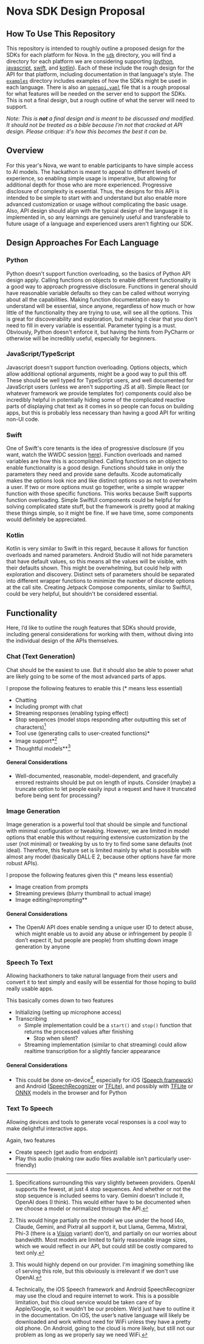 # Nova SDK Design Proposal

## How To Use This Repository

This repository is intended to roughly outline a proposed design for the SDKs for each platform for Nova. In the [`sdk`](/sdk) directory, you will find a directory for each platform we are considering supporting ([python](/sdk/python), [javascript](/sdk/javascript), [swift](/sdk/swift), and [kotlin](/sdk/kotlin)). Each of these include the rough design for the API for that platform, including documentation in that language's style.
The [`examples`](/examples) directory includes examples of how the SDKs might be used in each language.
There is also an [`openapi.yaml`](/openapi.yaml) file that is a rough proposal for what features will be needed on the server end to support the SDKs. This is not a final design, but a rough outline of what the server will need to support.

*Note: This is **not** a final design and is meant to be discussed and modified. It should not be treated as a bible because I'm not that cracked at API design. Please critique: it's how this becomes the best it can be.*

## Overview

For this year's Nova, we want to enable participants to have simple access to AI models.
The hackathon is meant to appeal to different levels of experience, so enabling simple usage is imperative, but allowing for additional depth for those who are more experienced. Progressive disclosure of complexity is essential. Thus, the designs for this API is intended to be simple to start with and understand but also enable more advanced customization or usage without complicating the basic usage.
Also, API design should align with the typical design of the language it is implemented in, so any learnings are genuinely useful and transferable to future usage of a language and experienced users aren't fighting our SDK.

## Design Approaches For Each Language

### Python

Python doesn't support function overloading, so the basics of Python API design apply.
Calling functions on objects to enable different functionality is a good way to approach progressive disclosure.
Functions in general should have reasonable variable defaults so they can be called without worrying about all the capabilities.
Making function documentation easy to understand will be essential, since anyone, regardless of how much or how little of the functionality they are trying to use, will see all the options. This is great for discoverability and exploration, but making it clear that you don't need to fill in every variable is essential.
Parameter typing is a must. Obviously, Python doesn't enforce it, but having the hints from PyCharm or otherwise will be incredibly useful, especially for beginners.

### JavaScript/TypeScript

Javascript doesn't support function overloading.
Options objects, which allow additional optional arguments, might be a good way to pull this off. These should be well typed for TypeScript users, and well documented for JavaScript users (unless we aren't supporting JS at all).
Simple React (or whatever framework we provide templates for) components could also be incredibly helpful in potentially hiding some of the complicated reactive parts of displaying chat text as it comes in so people can focus on building apps, but this is probably less necessary than having a good API for writing non-UI code.

### Swift

One of Swift's core tenants is the idea of progressive disclosure (if you want, watch the WWDC session [here](https://www.youtube.com/watch?v=-3dct9nMM2g)). Function overloads and named variables are how this is accomplished.
Calling functions on an object to enable functionality is a good design.
Functions should take in only the parameters they need and provide sane defaults. Xcode automatically makes the options look nice and like distinct options so as not to overwhelm a user. If two or more options must go together, write a simple wrapper function with those specific functions. This works because Swift supports function overloading.
Simple SwiftUI components could be helpful for solving complicated state stuff, but the framework is pretty good at making these things simple, so it might be fine. If we have time, some components would definitely be appreciated.

### Kotlin

Kotlin is very similar to Swift in this regard, because it allows for function overloads and named parameters.
Android Studio will not hide parameters that have default values, so this means all the values will be visible, with their defaults shown. This might be overwhelming, but could help with exploration and discovery.
Distinct sets of parameters should be separated into different wrapper functions to minimize the number of discrete options at the call site.
Creating Jetpack Compose components, similar to SwiftUI, could be very helpful, but shouldn't be considered essential.

## Functionality

Here, I’d like to outline the rough features that SDKs should provide, including general considerations for working with them, without diving into the individual design of the APIs themselves.

### Chat (Text Generation)

Chat should be the easiest to use. But it should also be able to power what are likely going to be some of the most advanced parts of apps.

I propose the following features to enable this (\* means less essential)

* Chatting
* Including prompt with chat
* Streaming responses (enabling typing effect)
* Stop sequences (model stops responding after outputting this set of characters)[^1]
* Tool use (generating calls to user-created functions)\*
* Image support\*[^2]
* Thoughtful models\*\*[^3]

#### General Considerations

* Well-documented, reasonable, model-dependent, and gracefully errored restraints should be put on length of inputs. Consider (maybe) a truncate option to let people easily input a request and have it truncated before being sent for processing?

[^1]:  Specifications surrounding this vary slightly between providers. OpenAI supports the fewest, at just 4 stop sequences. And whether or not the stop sequence is included seems to vary. Gemini doesn't include it, OpenAI does (I think). This would either have to be documented when we choose a model or normalized through the API.

[^2]:  This would hinge partially on the model we use under the hood (4o, Claude, Gemini, and Pixtral all support it, but Llama, Gemma, Mixtral, Phi-3 (there is a [Vision](https://techcommunity.microsoft.com/t5/ai-azure-ai-services-blog/phi-3-vision-catalyzing-multimodal-innovation/ba-p/4170251) variant) don't), and partially on our worries about bandwidth. Most models are limited to fairly reasonable image sizes, which we would reflect in our API, but could still be costly compared to text only.

[^3]:  This would highly depend on our provider. I'm imagining something like o1 serving this role, but this obviously is irrelevant if we don't use OpenAI.

### Image Generation

Image generation is a powerful tool that should be simple and functional with minimal configuration or tweaking. However, we are limited in model options that enable this without requiring extensive customization by the user (not minimal) or tweaking by us to try to find some sane defaults (not ideal). Therefore, this feature set is limited mainly by what is possible with almost any model (basically DALL·E 2, because other options have far more robust APIs).

I propose the following features given this (\* means less essential)

* Image creation from prompts
* Streaming previews (blurry thumbnail to actual image)
* Image editing/reprompting\*\*

#### General Considerations

* The OpenAI API does enable sending a unique user ID to detect abuse, which might enable us to avoid any abuse or infringement by people (I don’t expect it, but people are people) from shutting down image generation by anyone

### Speech To Text

Allowing hackathoners to take natural language from their users and convert it to text simply and easily will be essential for those hoping to build really usable apps.

This basically comes down to two features

* Initializing (setting up microphone access)
* Transcribing
  * Simple implementation could be a `start()` and `stop()` function that returns the processed values after finishing
    * Stop when silent?
  * Streaming implementation (similar to chat streaming) could allow realtime transcription for a slightly fancier appearance

#### General Considerations

* This could be done on-device[^4], especially for iOS ([Speech framework](https://developer.apple.com/documentation/speech/)) and Android ([SpeechRecognizer](https://developer.android.com/reference/android/speech/SpeechRecognizer) or [TFLite](https://github.com/tensorflow/examples/tree/master/lite/examples/speech_recognition/android)), and possibly with [TFLite](https://farmaker47.medium.com/offline-speech-to-text-with-tensorflow-and-the-whisper-model-d365f90fc1af) or [ONNX](https://medium.com/microsoftazure/build-and-deploy-fast-and-portable-speech-recognition-applications-with-onnx-runtime-and-whisper-5bf0969dd56b) models in the browser and for Python

[^4]:  Technically, the iOS Speech framework and Android SpeechRecognizer may use the cloud and require internet to work. This is a possible limitation, but this cloud service would be taken care of by Apple/Google, so it wouldn’t be our problem. We’d just have to outline it in the documentation. On iOS, the user’s native language will likely be downloaded and work without need for WiFi unless they have a pretty old phone. On Android, going to the cloud is more likely, but still not our problem as long as we properly say we need WiFi.

### Text To Speech

Allowing devices and tools to generate vocal responses is a cool way to make delightful interactive apps.

Again, two features

* Create speech (get audio from endpoint)
* Play this audio (making raw audio files available isn’t particularly user-friendly)
